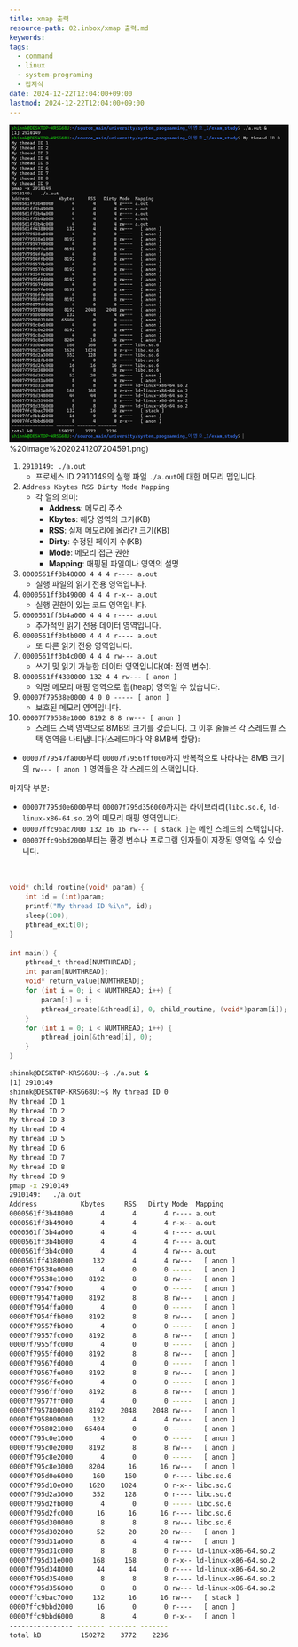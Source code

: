 ```yaml
---
title: xmap 출력
resource-path: 02.inbox/xmap 출력.md
keywords:
tags:
  - command
  - linux
  - system-programing
  - 잡지식
date: 2024-12-22T12:04:00+09:00
lastmod: 2024-12-22T12:04:00+09:00
---
```

![](../08.media/20241207204591.png)%20image%2020241207204591.png)
1. `2910149: ./a.out`
    - 프로세스 ID 2910149의 실행 파일 `./a.out`에 대한 메모리 맵입니다.
2. `Address Kbytes RSS Dirty Mode Mapping`
    - 각 열의 의미:
        - **Address**: 메모리 주소
        - **Kbytes**: 해당 영역의 크기(KB)
        - **RSS**: 실제 메모리에 올라간 크기(KB)
        - **Dirty**: 수정된 페이지 수(KB)
        - **Mode**: 메모리 접근 권한
        - **Mapping**: 매핑된 파일이나 영역의 설명
3. `0000561ff3b48000 4 4 4 r---- a.out`
    - 실행 파일의 읽기 전용 영역입니다.
4. `0000561ff3b49000 4 4 4 r-x-- a.out`
    - 실행 권한이 있는 코드 영역입니다.
5. `0000561ff3b4a000 4 4 4 r---- a.out`
    - 추가적인 읽기 전용 데이터 영역입니다.
6. `0000561ff3b4b000 4 4 4 r---- a.out`
    - 또 다른 읽기 전용 영역입니다.
7. `0000561ff3b4c000 4 4 4 rw--- a.out`
    - 쓰기 및 읽기 가능한 데이터 영역입니다(예: 전역 변수).
8. `0000561ff4380000 132 4 4 rw--- [ anon ]`
    - 익명 메모리 매핑 영역으로 힙(heap) 영역일 수 있습니다.
9. `00007f79538e0000 4 0 0 ----- [ anon ]`
    - 보호된 메모리 영역입니다.
10. `00007f79538e1000 8192 8 8 rw--- [ anon ]`
    - 스레드 스택 영역으로 8MB의 크기를 갖습니다.
그 이후 줄들은 각 스레드별 스택 영역을 나타냅니다(스레드마다 약 8MB씩 할당):
- `00007f79547fa000`부터 `00007f7956fff000`까지 반복적으로 나타나는 8MB 크기의 `rw--- [ anon ]` 영역들은 각 스레드의 스택입니다.

마지막 부분:

- `00007f795d0e6000`부터 `00007f795d356000`까지는 라이브러리(`libc.so.6`, `ld-linux-x86-64.so.2`)의 메모리 매핑 영역입니다.
- `00007ffc9bac7000 132 16 16 rw--- [ stack ]`는 메인 스레드의 스택입니다.
- `00007ffc9bbd2000`부터는 환경 변수나 프로그램 인자들이 저장된 영역일 수 있습니다.





```c


void* child_routine(void* param) {
    int id = (int)param;
    printf("My thread ID %i\n", id);
    sleep(100);
    pthread_exit(0);
}

int main() {
    pthread_t thread[NUMTHREAD];
    int param[NUMTHREAD];
    void* return_value[NUMTHREAD];
    for (int i = 0; i < NUMTHREAD; i++) {
        param[i] = i;
        pthread_create(&thread[i], 0, child_routine, (void*)param[i]);
    }
    for (int i = 0; i < NUMTHREAD; i++) {
        pthread_join(&thread[i], 0);
    }
}
```


```bash
shinnk@DESKTOP-KRSG68U:~$ ./a.out &
[1] 2910149
shinnk@DESKTOP-KRSG68U:~$ My thread ID 0
My thread ID 1
My thread ID 2
My thread ID 3
My thread ID 4
My thread ID 5
My thread ID 6
My thread ID 7
My thread ID 8
My thread ID 9
pmap -x 2910149
2910149:   ./a.out
Address           Kbytes     RSS   Dirty Mode  Mapping
0000561ff3b48000       4       4       4 r---- a.out
0000561ff3b49000       4       4       4 r-x-- a.out
0000561ff3b4a000       4       4       4 r---- a.out
0000561ff3b4b000       4       4       4 r---- a.out
0000561ff3b4c000       4       4       4 rw--- a.out
0000561ff4380000     132       4       4 rw---   [ anon ]
00007f79538e0000       4       0       0 -----   [ anon ]
00007f79538e1000    8192       8       8 rw---   [ anon ]
00007f79547f9000       4       0       0 -----   [ anon ]
00007f79547fa000    8192       8       8 rw---   [ anon ]
00007f7954ffa000       4       0       0 -----   [ anon ]
00007f7954ffb000    8192       8       8 rw---   [ anon ]
00007f79557fb000       4       0       0 -----   [ anon ]
00007f79557fc000    8192       8       8 rw---   [ anon ]
00007f7955ffc000       4       0       0 -----   [ anon ]
00007f7955ffd000    8192       8       8 rw---   [ anon ]
00007f79567fd000       4       0       0 -----   [ anon ]
00007f79567fe000    8192       8       8 rw---   [ anon ]
00007f7956ffe000       4       0       0 -----   [ anon ]
00007f7956fff000    8192       8       8 rw---   [ anon ]
00007f79577ff000       4       0       0 -----   [ anon ]
00007f7957800000    8192    2048    2048 rw---   [ anon ]
00007f7958000000     132       4       4 rw---   [ anon ]
00007f7958021000   65404       0       0 -----   [ anon ]
00007f795c0e1000       4       0       0 -----   [ anon ]
00007f795c0e2000    8192       8       8 rw---   [ anon ]
00007f795c8e2000       4       0       0 -----   [ anon ]
00007f795c8e3000    8204      16      16 rw---   [ anon ]
00007f795d0e6000     160     160       0 r---- libc.so.6
00007f795d10e000    1620    1024       0 r-x-- libc.so.6
00007f795d2a3000     352     128       0 r---- libc.so.6
00007f795d2fb000       4       0       0 ----- libc.so.6
00007f795d2fc000      16      16      16 r---- libc.so.6
00007f795d300000       8       8       8 rw--- libc.so.6
00007f795d302000      52      20      20 rw---   [ anon ]
00007f795d31a000       8       4       4 rw---   [ anon ]
00007f795d31c000       8       8       0 r---- ld-linux-x86-64.so.2
00007f795d31e000     168     168       0 r-x-- ld-linux-x86-64.so.2
00007f795d348000      44      44       0 r---- ld-linux-x86-64.so.2
00007f795d354000       8       8       8 r---- ld-linux-x86-64.so.2
00007f795d356000       8       8       8 rw--- ld-linux-x86-64.so.2
00007ffc9bac7000     132      16      16 rw---   [ stack ]
00007ffc9bbd2000      16       0       0 r----   [ anon ]
00007ffc9bbd6000       8       4       0 r-x--   [ anon ]
---------------- ------- ------- -------
total kB          150272    3772    2236
```